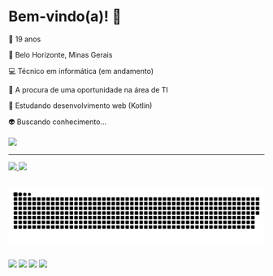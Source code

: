 # Bem-vindo(a)! :wave:

🔞 19 anos

🧀 Belo Horizonte, Minas Gerais

:computer: Técnico em informática (em andamento)​

🔭 A procura de uma oportunidade na área de TI 

:seedling: Estudando desenvolvimento web (Kotlin)

👽 Buscando conhecimento...<br><br>
<img src=".github/workflows/src/assets/readme/monkey.gif">
 

<hr>

 <div>
  <a href="https://github.com/andrecandrad">
  <img height="180em" src="https://github-readme-stats.vercel.app/api?username=andrecandrad&show_icons=true&theme=dark&include_all_commits=true&count_private=true"/>
  <img height="180em" src="https://github-readme-stats.vercel.app/api/top-langs/?username=andrecandrad&layout=compact&langs_count=7&theme=dark"/>
</div>
 <br>

 <div> 
  
![Snake animation](https://github.com/andrecandrad/andrecandrad/blob/output/github-contribution-grid-snake.svg)
  ##
  
<a href="https://instagram.com/andrecandrad" target="_blank"><img src="https://img.shields.io/badge/-Instagram-%23E4405F?style=for-the-badge&logo=instagram&logoColor=white" target="_blank"></a>
 <a href="https://discord.gg/G9GPg5SA75" target="_blank"><img src="https://img.shields.io/badge/Discord-7289DA?style=for-the-badge&logo=discord&logoColor=white" target="_blank"></a> 
  <a href = "mailto:andrecandrad@gmail.com"><img src="https://img.shields.io/badge/-Gmail-%23333?style=for-the-badge&logo=gmail&logoColor=white" target="_blank"></a>
  <a href="https://www.linkedin.com/in/andrecandrad" target="_blank"><img src="https://img.shields.io/badge/-LinkedIn-%230077B5?style=for-the-badge&logo=linkedin&logoColor=white" target="_blank"></a> </div>

